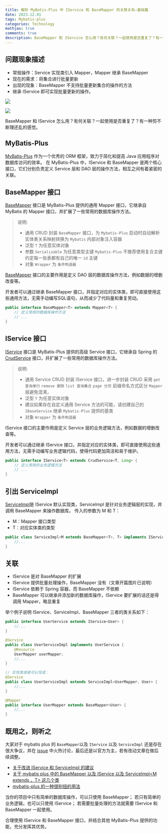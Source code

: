 ```yaml
---
title: 解析 MyBatis-Plus 中 IService 和 BaseMapper 的关联关系—基础篇
date: 2023.12.01
tags: Mybatis-plus
categories: Technology  
mathjax: true
comments: true
description: BaseMapper 和 IService 怎么用？有何关联？一起使用是否重复了？有一种剪不断理还乱的感觉。
---
```


## 问题现象描述
- 常规操作：Service 实现类引入 Mapper，Mapper 继承 BaseMapper
- 现在的需求：将集合进行批量更新
- 出现的现象：BaseMapper 不支持批量更新集合的操作的方法
- 继承 IService 即可实现批量更新的操作。

![](https://wyiyi.github.io/amber/contents/2023/BaseMapper.png)

![](https://wyiyi.github.io/amber/contents/2023/IService.png)

BaseMapper 和 IService 怎么用？有何关联？一起使用是否重复了？有一种剪不断理还乱的感觉。

## MyBatis-Plus
[MyBatis-Plus](https://mybatis.plus/guide/) 作为一个优秀的 ORM 框架，致力于简化和提高 Java 应用程序对数据库访问的效率。
在 MyBatis-Plus 中，IService 和 BaseMapper 是两个核心接口，它们分别负责定义 Service 层和 DAO 层的操作方法，相互之间有着紧密的关联。

## BaseMapper 接口
[BaseMapper](https://baomidou.com/pages/49cc81/#mapper-crud-%E6%8E%A5%E5%8F%A3) 接口是 MyBatis-Plus 提供的通用 Mapper 接口，它继承自 MyBatis 的 Mapper 接口，并扩展了一些常用的数据库操作方法。

> 说明:
>
> - 通用 CRUD 封装 `BaseMapper` 接口，为 `Mybatis-Plus` 启动时自动解析实体表关系映射转换为 `Mybatis` 内部对象注入容器
> - 泛型 `T` 为任意实体对象
> - 参数 `Serializable` 为任意类型主键 `Mybatis-Plus` 不推荐使用复合主键约定每一张表都有自己的唯一 `id` 主键
> - 对象 `Wrapper` 为 `条件构造器`


[BaseMapper](https://github.com/baomidou/mybatis-plus/blob/3.0/mybatis-plus-core/src/main/java/com/baomidou/mybatisplus/core/mapper/BaseMapper.java) 接口的主要作用是定义 DAO 层的数据库操作方法，例如数据的增删改查等。

开发者可以通过继承 BaseMapper 接口，并指定对应的实体类，即可直接使用这些通用方法，无需手动编写SQL语句，从而减少了代码量和重复劳动。

```java
public interface BaseMapper<T> extends Mapper<T> {
    // 定义常用的数据库操作方法
    // ...
}
```

## IService 接口
[IService](https://github.com/baomidou/mybatis-plus/blob/3.0/mybatis-plus-extension/src/main/java/com/baomidou/mybatisplus/extension/service/IService.java) 接口是 MyBatis-Plus 提供的高级 Service 接口，它继承自 Spring 的 [CrudService](https://baomidou.com/pages/49cc81/#service-crud-%E6%8E%A5%E5%8F%A3) 接口，并扩展了一些常用的数据库操作方法。

> 说明:
>
> - 通用 Service CRUD 封装 IService 接口，进一步封装 CRUD 采用 `get 查询单行` `remove 删除` `list 查询集合` `page 分页` 前缀命名方式区分 `Mapper` 层避免混淆，
> - 泛型 `T` 为任意实体对象
> - 建议如果存在自定义通用 Service 方法的可能，请创建自己的 `IBaseService` 继承 `Mybatis-Plus` 提供的基类
> - 对象 `Wrapper` 为 `条件构造器`

IService 接口的主要作用是定义 Service 层的业务逻辑方法，例如数据的增删改查等。

开发者可以通过继承 IService 接口，并指定对应的实体类，即可直接使用这些通用方法，无需手动编写业务逻辑代码，使得代码更加简洁和易于维护。

```java
public interface IService<T> extends CrudService<T, Long> {
    // 定义常用的业务逻辑方法
    // ...
}
```

## 引出 ServiceImpl
[ServiceImpl](https://github.com/baomidou/mybatis-plus/blob/3.0/mybatis-plus-extension/src/main/java/com/baomidou/mybatisplus/extension/service/impl/ServiceImpl.java#L60C22-L60C22)是 IService 默认实现类，ServiceImpl 是针对业务逻辑层的实现，并调用 BaseMapper 来操作数据库。
传入的参数为 M 和 T：
- M：Mapper 接口类型
- T：对应实体类的类型

```java
public class ServiceImpl<M extends BaseMapper<T>, T> implements IService<T> {
    //...
}
```

## 关联
- IService 是对 BaseMapper 的扩展
- IService 提供批量处理操作，BaseMapper 没有（文章开篇图片已说明）
- IService 依赖于 Spring 容器，而 BaseMapper 不依赖
- BaseMapper 可以继承并添加新的数据库操作，IService 要扩展的话还是得调用 Mapper，略显重复

举个例子说明 IService、ServiceImpl、BaseMapper 三者的类关系如下：

```java
public interface UserService extends IService<User> {
    //...
}

@Service
public class UserServiceImpl implements UserService {
    @Resource
    UserMapper userMapper;
    //...
}

// 实现类或者可以写成：
@Service
public class UserServiceImpl extends ServiceImpl<UserMapper, User> {
    //...
}

@Mapper
public interface UserMapper extends BaseMapper<User> {
    //...
}
```

## 既用之，则听之
大家对于 mybatis plus 的 `BaseMapper`以及 `IService` 以及 `ServiceImpl` 还是存在很大争议，并在 [issue](https://github.com/baomidou/mybatis-plus/issues) 中火热讨论，最后还是以官方为主，若有改动文章在做后续调整。

- [关于改进 IService 和 ServiceImpl 的建议](https://github.com/baomidou/mybatis-plus/issues/5764)
- [关于 mybatis plus 中的 BaseMapper<T> 以及 IService<T> 以及 ServiceImpl<M extends <Basemapper>，T> 这几个类](https://github.com/baomidou/mybatis-plus/issues/59)
- [mybatis-plus 的一种很别扭的用法](https://github.com/baomidou/mybatis-plus/issues/926)

当你的项目中只有简单的数据库操作，可以只使用 BaseMapper；
若只有简单的业务逻辑，也可以只使用 IService；
若需要批量处理的方法就需要 IService 和 BaseMapper 一起使用。

合理使用 IService 和 BaseMapper 接口，并结合其他 MyBatis-Plus 提供的功能，充分发挥其优势。
